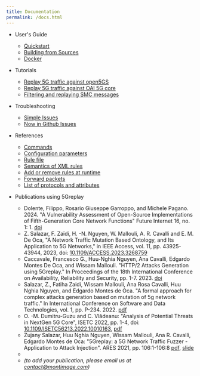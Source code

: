 ```yaml
---
title: Documentation
permalink: /docs.html
---
```


- User's Guide
  - [Quickstart](docs/guide/quickstart)
  - [Building from Sources](docs/guide/building-from-source)
  - [Docker](docs/guide/docker)

- Tutorials
  - [Replay 5G traffic against open5GS](docs/tutorial/replay-open5gs)
  - [Replay 5G traffic against OAI 5G core](docs/tutorial/replay-oaicn)
  - [Filtering and replaying SMC messages](docs/tutorial/smc-message)

- Troubleshooting
  - [Simple Issues](docs/troubleshoot/simple-issues)
  - [Now in Github Issues](docs/troubleshoot/in-github-issues)

- References
  - [Commands](docs/references/commands)
  - [Configuration parameters](docs/references/configuration-file)
  - [Rule file](docs/references/rule)
  - [Semantics of XML rules](docs/references/rule-xml-semantics)
  - [Add or remove rules at runtime](docs/references/add-rm-rules-at-runtime)
  - [Forward packets](docs/references/forward-packet)
  - [List of protocols and attributes](docs/references/protocols-attributes-list) 

- Publications using 5Greplay
  - Dolente, Filippo, Rosario Giuseppe Garroppo, and Michele Pagano. 2024. "A Vulnerability Assessment of Open-Source Implementations of Fifth-Generation Core Network Functions" Future Internet 16, no. 1: 1. [doi](https://doi.org/10.3390/fi16010001)
  - Z. Salazar, F. Zaïdi, H. -N. Nguyen, W. Mallouli, A. R. Cavalli and E. M. De Oca, "A Network Traffic Mutation Based Ontology, and Its Application to 5G Networks," in IEEE Access, vol. 11, pp. 43925-43944, 2023, doi: [10.1109/ACCESS.2023.3268759](https://ieeexplore.ieee.org/document/10105914)
  - Caccavale, Francesco G., Huu-Nghia Nguyen, Ana Cavalli, Edgardo Montes De Oca, and Wissam Mallouli. "HTTP/2 Attacks Generation using 5Greplay." In Proceedings of the 18th International Conference on Availability, Reliability and Security, pp. 1-7. 2023. [doi](https://doi.org/10.1145/3600160.3605062)
  - Salazar, Z., Fatiha Zaidi, Wissam Mallouli, Ana Rosa Cavalli, Huu Nghia Nguyen, and Edgardo Montes de Oca. "A formal approach for complex attacks generation based on mutation of 5g network traffic." In International Conference on Software and Data Technologies, vol. 1, pp. P-234. 2022. [pdf](https://hal.science/hal-04007862/document)
  - O. -M. Dumitru-Guzu and C. Vlădeanu:
    "Analysis of Potential Threats in NextGen 5G Core", ISETC 2022, pp. 1-4, doi: [10.1109/ISETC56213.2022.10010163](https://ieeexplore.ieee.org/document/10010163), [pdf](https://ieeexplore.ieee.org/iel7/10009907/10009039/10010163.pdf)
  - Zujany Salazar, Huu Nghia Nguyen, Wissam Mallouli, Ana R. Cavalli, Edgardo Montes de Oca:
    "5Greplay: a 5G Network Traffic Fuzzer - Application to Attack Injection". ARES 2021, pp. 106:1-106:8
    [pdf](https://dl.acm.org/doi/pdf/10.1145/3465481.3470079), [slide](docs/publications/ares2021-slide.pdf)
  - 
  - *(to add your publication, please email us at contact@montimage.com)*
